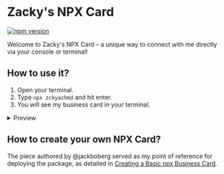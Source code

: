 # Zacky's NPX Card

[![npm version](https://badge.fury.io/js/zckyachmd.svg)](https://badge.fury.io/js/zckyachmd)

Welcome to Zacky's NPX Card – a unique way to connect with me directly via your console or terminal!

## How to use it?

1. Open your terminal.
2. Type `npx zckyachmd` and hit enter.
3. You will see my business card in your terminal.

<details>
  <summary>Preview</summary>
  <img src="img/demo.gif" alt="Zacky's NPX Card" />
</details>

## How to create your own NPX Card?

The piece authored by @jackboberg served as my point of reference for deploying the package, as detailed in [Creating a Basic npx Business Card](https://studioelsa.se/blog/open-source-oss-npx-business-card).
